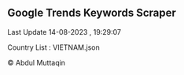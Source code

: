 

## Google Trends Keywords Scraper 
 
Last Update 14-08-2023 , 19:29:07

Country List :
VIETNAM.json



© Abdul Muttaqin 
